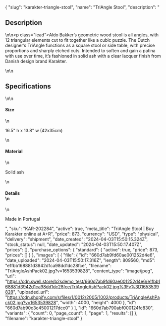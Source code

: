 {
  "slug": "karakter-triangle-stool",
  "name": "TriAngle Stool",
  "description": "<h2>Description</h2>\n<!-- split -->\n<p class=\"lead\">Aldo Bakker’s geometric wood stool is all angles, with 12 triangular elements cut to fit together like a cubic puzzle. The Dutch designer’s TriAngle functions as a square stool or side table, with precise proportions and sharply etched cuts. Intended to soften and gain a patina with use over time, it’s fashioned in solid ash with a clear lacquer finish from Danish design brand Karakter. </p>\n<!-- split -->\n<h2>Specifications</h2>\n<!-- split -->\n<h4>Size</h4>\n<p>16.5\" h x 13.8\" w (42x35cm)</p>\n<h4>Material</h4>\n<p>Solid ash</p>\n<h4>Details<br>\n</h4>\n<p>Made in<span> </span>Portugal</p>",
  "sku": "KAR-202284",
  "active": true,
  "meta_title": "TriAngle Stool | Buy Karakter online at A+R",
  "price": 873,
  "currency": "USD",
  "type": "physical",
  "delivery": "shipment",
  "date_created": "2024-04-03T15:50:15.324Z",
  "stock_status": null,
  "date_updated": "2024-04-03T15:50:17.407Z",
  "prices": [],
  "purchase_options": {
    "standard": {
      "active": true,
      "price": 873,
      "prices": []
    }
  },
  "images": [
    {
      "file": {
        "id": "660d7ab9fd60ae001252d4e6",
        "date_uploaded": "2024-04-03T15:50:17.316Z",
        "length": 809560,
        "md5": "e1fbb168881d3942d1ca98dd1dc28fce",
        "filename": "TriAngleAshPack02.jpg?v=1653539828",
        "content_type": "image/jpeg",
        "url": "https://cdn.swell.store/b2sdemo_test/660d7ab9fd60ae001252d4e6/e1fbb168881d3942d1ca98dd1dc28fce/TriAngleAshPack02.jpg%3Fv%3D1653539828",
        "uploaded_url": "https://cdn.shopify.com/s/files/1/0012/2005/1002/products/TriAngleAshPack02.jpg?v=1653539828",
        "width": 4000,
        "height": 4000
      },
      "id": "660d7ab90c3c45001217dcc0"
    }
  ],
  "id": "660d7ab790abf000124fc830",
  "variants": {
    "count": 0,
    "page_count": 1,
    "page": 1,
    "results": []
  },
  "filename": "karakter-triangle-stool"
}